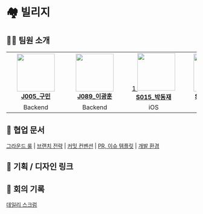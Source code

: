 # 🏘️ 빌리지

## 🧑‍💻 팀원 소개
<table>
    <tr align="center">
        <td style="min-width: 140px;">
            <a href="https://github.com/koomin1227">
              <img src="https://github.com/koomin1227.png" width="100">
              <br />
              <b>J005_구민</b>
            </a>
        </td>
        <td style="min-width: 140px;">
            <a href="https://github.com/namewhat99">
              <img src="https://github.com/namewhat99.png" width="100">
              <br />
              <b>J089_이광훈</b>
            </a>
        </td>
        <td style="min-width: 140px;">
            <a href="https://github.com/jea0716">1
              <img src="https://github.com/jea0716.png" width="100">
              <br />
              <b>S015_박동재</b>
            </a>
        </td>
        <td style="min-width: 140px;">
            <a href="https://github.com/jsangyun">
              <img src="https://github.com/jsangyun.png" width="100">
              <br />
              <b>S036_정상윤</b>
            </a>
        </td>
        <td style="min-width: 140px;">
            <a href="https://github.com/SungMinCho-Kor">
              <img src="https://github.com/SungMinCho-Kor.png" width="100">
              <br />
              <b>S038_조성민</b>
            </a>
        </td>
    </tr>
    <tr align="center">
        <td>
            Backend
        </td>
        <td>
            Backend
        </td>
        <td>
            iOS
        </td>
                <td>
            iOS
        </td>
                <td>
            iOS
        </td>
    </tr>
</table>

## 📒 협업 문서

<div>
    <a href="https://knotty-hook-ea6.notion.site/764bd4c549924631a9c9b0168426239d?pvs=4">그라운드 룰</a> |
    <a href="https://knotty-hook-ea6.notion.site/ac416ce1e732494e8805cf92bae62418?pvs=4">브랜치 전략</a> |
    <a href="https://knotty-hook-ea6.notion.site/bdfab6a28e7d4d258566d9d94a9f51d8?pvs=4)">커밋 컨벤션</a> |
    <a href="https://knotty-hook-ea6.notion.site/PR-3105a5f1997d440fb47887646aa107f1?pvs=4">PR, 이슈 템플릿</a> |
    <a href="https://knotty-hook-ea6.notion.site/ba8a117af5e843fd92336db11a2bda0a?pvs=4">개발 환경</a>
</div>

## 📔 기획 / 디자인 링크

## 📔 회의 기록
<div>
    <a href="https://knotty-hook-ea6.notion.site/883568fd6a154170bd6482965ebaa0c9?v=69e3dfd417234826b5142442199c9613&pvs=4">데일리 스크럼</a>
</div>
